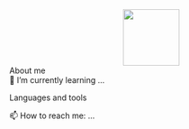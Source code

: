  
<div id="header" align="center">
  <img src="https://media.giphy.com/media/4rZA5D22301iMgrUNd/giphy.gif" width="100"/>
  </div>
  About me
  <div id="badges"
 🔭 I’m currently working on ...

 🌱 I’m currently learning ...

 Languages and tools

📫 How to reach me: ...


